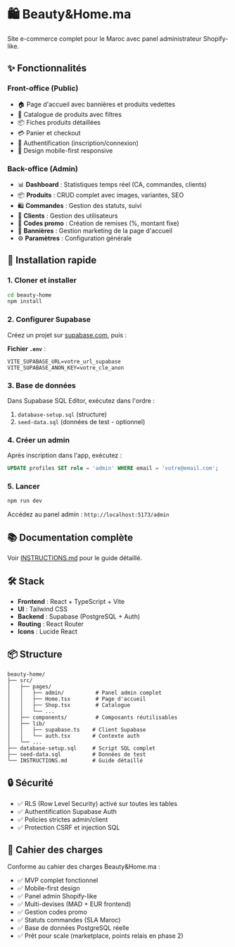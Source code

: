 # 🛍️ Beauty&Home.ma

Site e-commerce complet pour le Maroc avec panel administrateur Shopify-like.

## ✨ Fonctionnalités

### Front-office (Public)
- 🏠 Page d'accueil avec bannières et produits vedettes
- 🛒 Catalogue de produits avec filtres
- 📦 Fiches produits détaillées
- 💳 Panier et checkout
- 👤 Authentification (inscription/connexion)
- 📱 Design mobile-first responsive

### Back-office (Admin)
- 📊 **Dashboard** : Statistiques temps réel (CA, commandes, clients)
- 📦 **Produits** : CRUD complet avec images, variantes, SEO
- 🛍️ **Commandes** : Gestion des statuts, suivi
- 👥 **Clients** : Gestion des utilisateurs
- 🎫 **Codes promo** : Création de remises (%, montant fixe)
- 🎨 **Bannières** : Gestion marketing de la page d'accueil
- ⚙️ **Paramètres** : Configuration générale

## 🚀 Installation rapide

### 1. Cloner et installer
```bash
cd beauty-home
npm install
```

### 2. Configurer Supabase
Créez un projet sur [supabase.com](https://supabase.com), puis :

**Fichier `.env`** :
```env
VITE_SUPABASE_URL=votre_url_supabase
VITE_SUPABASE_ANON_KEY=votre_cle_anon
```

### 3. Base de données
Dans Supabase SQL Editor, exécutez dans l'ordre :
1. `database-setup.sql` (structure)
2. `seed-data.sql` (données de test - optionnel)

### 4. Créer un admin
Après inscription dans l'app, exécutez :
```sql
UPDATE profiles SET role = 'admin' WHERE email = 'votre@email.com';
```

### 5. Lancer
```bash
npm run dev
```

Accédez au panel admin : `http://localhost:5173/admin`

## 📚 Documentation complète
Voir [INSTRUCTIONS.md](./INSTRUCTIONS.md) pour le guide détaillé.

## 🛠️ Stack
- **Frontend** : React + TypeScript + Vite
- **UI** : Tailwind CSS
- **Backend** : Supabase (PostgreSQL + Auth)
- **Routing** : React Router
- **Icons** : Lucide React

## 📦 Structure
```
beauty-home/
├── src/
│   ├── pages/
│   │   ├── admin/          # Panel admin complet
│   │   ├── Home.tsx        # Page d'accueil
│   │   ├── Shop.tsx        # Catalogue
│   │   └── ...
│   ├── components/         # Composants réutilisables
│   ├── lib/
│   │   ├── supabase.ts    # Client Supabase
│   │   └── auth.tsx       # Contexte auth
│   └── ...
├── database-setup.sql     # Script SQL complet
├── seed-data.sql          # Données de test
└── INSTRUCTIONS.md        # Guide détaillé
```

## 🔒 Sécurité
- ✅ RLS (Row Level Security) activé sur toutes les tables
- ✅ Authentification Supabase Auth
- ✅ Policies strictes admin/client
- ✅ Protection CSRF et injection SQL

## 💎 Cahier des charges
Conforme au cahier des charges Beauty&Home.ma :
- ✅ MVP complet fonctionnel
- ✅ Mobile-first design
- ✅ Panel admin Shopify-like
- ✅ Multi-devises (MAD + EUR frontend)
- ✅ Gestion codes promo
- ✅ Statuts commandes (SLA Maroc)
- ✅ Base de données PostgreSQL réelle
- ✅ Prêt pour scale (marketplace, points relais en phase 2)
